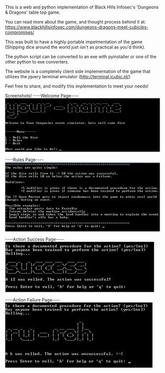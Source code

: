 This is a web and python implementation of Black Hills Infosec's 'Dungeons & Dragons' table top game.

You can read more about the game, and thought process behind it at: https://www.blackhillsinfosec.com/dungeons-dragons-meet-cubicles-compromises/

This was built to have a highly portable impelmentation of the game (Shipping dice around the world just isn't as practical as you'd think). 

The python script can be converted to an exe with pyinstaller or one of the other python to exe converters.

The website is a completely client side implementation of the game that utilizes the jquery terminal emulator (http://terminal.jcubic.pl/)

Feel free to share, and modify this implementation to meet your needs!

Screenshots!
----Welcome Page---- <br />
![alt text](screenshots/pythonWelcome.png "Welcome Page")

----Rules Page---- <br />
![alt text](screenshots/pythonRules.png "Rules")

----Action Success Page---- <br />
![alt text](screenshots/pythonActionSuccess.png "Successful Action")

----Action Failure Page---- <br />
![alt text](screenshots/pythonActionFailure.png "Action Failure")